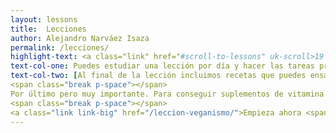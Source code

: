 ```yaml
---
layout: lessons
title:  Lecciones
author: Alejandro Narváez Isaza
permalink: /lecciones/
highlight-text: <a class="link" href="#scroll-to-lessons" uk-scroll>19 lecciones</a> en las que aprenderás sobre consideraciones éticas relativas al veganismo, nutrición a base de plantas, impacto ambiental de las industrias de explotación animal y activismo por los derechos de los animales. Tendrás la posibilidad de conocer a más personas veganas de la ciudad.
text-col-one: Puedes estudiar una lección por día y hacer las tareas propuestas. Escribenos un <a class="link" href="mailto:hola@tallerveganista.com" target="_blank" rel="noopener noreferrer">correo</a>, usa el chat de la esquina inferior derecha o enviarnos un mensaje por <a class="link" href="#">Telegram</a> si tienes alguna pregunta o comentario.
text-col-two: [Al final de la lección incluimos recetas que puedes ensayar. Las seleccionamos buscando que sean fáciles de preparar y de precio accesible. Queremos que tengas la información necesaria para llevar una dieta a base de plantas adecuada sin complicarte mucho la vida. Si tienes requerimientos nutricionales específicos puedes consultar con nutricionistas veganxs.
<span class="break p-space"></span>
Por último pero muy importante. Para conseguir suplementos de vitamina b12 sin ingredientes animales <a class="link" href="#">haz clic acá.</a>
<span class="break p-space"></span>
<a class="link link-big" href="/leccion-veganismo/">Empieza ahora <span class="icon icon-long-arrow-right-light"></span></a>]
---
```

